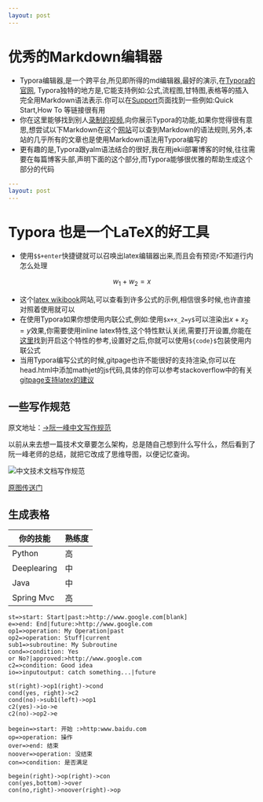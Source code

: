 ```yaml
---
layout: post
---
```


# 优秀的Markdown编辑器

* Typora编辑器,是一个跨平台,所见即所得的md编辑器,最好的演示,在[Typora的官网](https://typora.io/), Typora独特的地方是,它能支持例如:公式,流程图,甘特图,表格等的插入完全用Markdown语法表示.你可以在[Support](https://support.typora.io/)页面找到一些例如:Quick Start,How To 等链接很有用
* 你在这里能够找到别人[录制的视频](https://youtu.be/nhgw2ceclVc?t=157),向你展示Typora的功能,如果你觉得很有意思,想尝试以下Markdown在这个[网站](https://support.typora.io/Markdown-Reference/)可以查到Markdown的语法规则,另外,本站的几乎所有的文章也是使用Markdown语法用Typora编写的
* 更有趣的是,Typora跟yalm语法结合的很好,我在用jekii部署博客的时候,往往需要在每篇博客头部,声明下面的这个部分,而Typora能够很优雅的帮助生成这个部分的代码

```yaml
---
layout: post
---
```



# Typora 也是一个LaTeX的好工具

* 使用`$$+enter`快捷键就可以召唤出latex编辑器出来,而且会有预览r不知道行内怎么处理

$$
w_{1}+w_{2}=x
$$

* 这个[latex wikibook](https://en.wikibooks.org/wiki/LaTeX/Mathematics)网站,可以查看到许多公式的示例,相信很多时候,也许直接对照着使用就可以
* 在使用Typora如果你想使用内联公式,例如:使用`$x+x_2=y$`可以渲染出$x+x_2=y​$效果,你需要使用inline latex特性,这个特性默认关闭,需要打开设置,你能在[这里](https://support.typora.io/Markdown-Reference/#inline-math)找到开启这个特性的参考,设置好之后,你就可以使用`${code}$`包装使用内联公式
* 当用Typora编写公式的时候,gitpage也许不能很好的支持渲染,你可以在head.html中添加mathjet的js代码,具体的你可以参考stackoverflow中的有关[gitpage支持latex的建议](https://stackoverflow.com/questions/26275645/how-to-supported-latex-in-github-pages/46765337#46765337)



## 一些写作规范

原文地址：[→阮一峰中文写作规范](https://github.com/ruanyf/document-style-guide)

以前从来去想一篇技术文章要怎么架构，总是随自己想到什么写什么，然后看到了阮一峰老师的总结，就把它改成了思维导图，以便记忆查询。

![中文技术文档写作规范](http://upload-images.jianshu.io/upload_images/1727565-a07e07f5691f0e14.png?imageMogr2/auto-orient/strip%7CimageView2/2/w/1240)

[原图传送门](http://opohu5hxr.bkt.clouddn.com/%E4%B8%AD%E6%96%87%E6%8A%80%E6%9C%AF%E6%96%87%E6%A1%A3%E5%86%99%E4%BD%9C%E8%A7%84%E8%8C%83-20170427.png)

## 生成表格

| 你的技能    | 熟练度 |
| ----------- | ------ |
| Python      | 高     |
| Deeplearing | 中     |
| Java        | 中     |
| Spring Mvc  | 高     |



```flow
st=>start: Start|past:>http://www.google.com[blank]
e=>end: End|future:>http://www.google.com
op1=>operation: My Operation|past
op2=>operation: Stuff|current
sub1=>subroutine: My Subroutine
cond=>condition: Yes 
or No?|approved:>http://www.google.com
c2=>condition: Good idea
io=>inputoutput: catch something...|future

st(right)->op1(right)->cond
cond(yes, right)->c2
cond(no)->sub1(left)->op1
c2(yes)->io->e
c2(no)->op2->e
```



```flow
begein=>start: 开始 :>http:www.baidu.com
op=>operation: 操作 
over=>end: 结束
noover=>operation: 没结束
con=>condition: 是否满足

begein(right)->op(right)->con
con(yes,bottom)->over
con(no,right)->noover(right)->op
```



